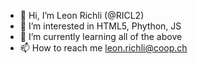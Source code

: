 - 👋 Hi, I’m Leon Richli (@RICL2)
- 👀 I’m interested in HTML5, Phython, JS
- 🌱 I’m currently learning all of the above
- 📫 How to reach me leon.richli@coop.ch
